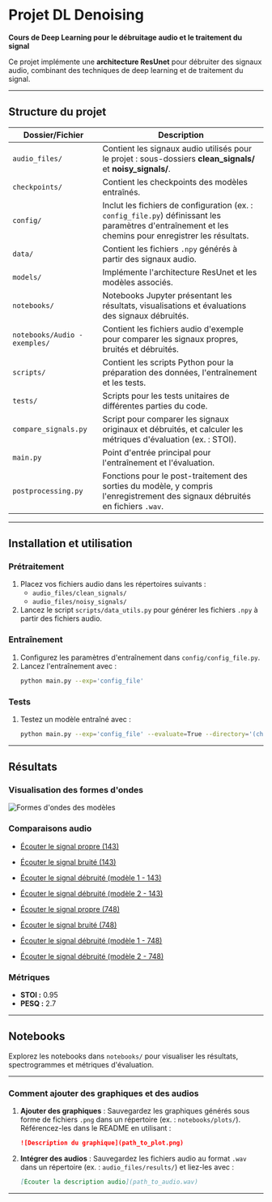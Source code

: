 # Projet DL Denoising

**Cours de Deep Learning pour le débruitage audio et le traitement du signal**

Ce projet implémente une **architecture ResUnet** pour débruiter des signaux audio, combinant des techniques de deep learning et de traitement du signal.

---

## Structure du projet

| **Dossier/Fichier**         | **Description**                                                                                                                                                                   |
|-----------------------------|-----------------------------------------------------------------------------------------------------------------------------------------------------------------------------------|
| `audio_files/`             | Contient les signaux audio utilisés pour le projet : sous-dossiers **clean_signals/** et **noisy_signals/**.                                                                    |
| `checkpoints/`             | Contient les checkpoints des modèles entraînés.                                                                                                                                 |
| `config/`                  | Inclut les fichiers de configuration (ex. : `config_file.py`) définissant les paramètres d'entraînement et les chemins pour enregistrer les résultats.       |
| `data/`                    | Contient les fichiers `.npy` générés à partir des signaux audio.                                                                                              |
| `models/`                  | Implémente l'architecture ResUnet et les modèles associés.                                                                                                           |
| `notebooks/`               | Notebooks Jupyter présentant les résultats, visualisations et évaluations des signaux débruités.                                                             |
| `notebooks/Audio - exemples/` | Contient les fichiers audio d'exemple pour comparer les signaux propres, bruités et débruités.                                                                     |
| `scripts/`                 | Contient les scripts Python pour la préparation des données, l'entraînement et les tests.                                                                               |
| `tests/`                   | Scripts pour les tests unitaires de différentes parties du code.                                                                                                               |
| `compare_signals.py`       | Script pour comparer les signaux originaux et débruités, et calculer les métriques d'évaluation (ex. : STOI).                                                       |
| `main.py`                  | Point d'entrée principal pour l'entraînement et l'évaluation.                                                                                                          |
| `postprocessing.py`        | Fonctions pour le post-traitement des sorties du modèle, y compris l'enregistrement des signaux débruités en fichiers `.wav`.                                          |

---

## Installation et utilisation

### Prétraitement
1. Placez vos fichiers audio dans les répertoires suivants :
   - `audio_files/clean_signals/`
   - `audio_files/noisy_signals/`
2. Lancez le script `scripts/data_utils.py` pour générer les fichiers `.npy` à partir des fichiers audio.

### Entraînement
1. Configurez les paramètres d'entraînement dans `config/config_file.py`.
2. Lancez l'entraînement avec :
   ```bash
   python main.py --exp='config_file'
   ```

### Tests
1. Testez un modèle entraîné avec :
   ```bash
   python main.py --exp='config_file' --evaluate=True --directory='(chemin vers le modèle)'
   ```

---

## Résultats

### Visualisation des formes d'ondes

![Formes d'ondes des modèles](path_to_clean_signal_plot.png) 

### Comparaisons audio
- [Écouter le signal propre (143)](notebooks/Audio_exemples/143_clean.wav)
- [Écouter le signal bruité (143)](notebooks/Audio_exemples/143_noisy.wav)
- [Écouter le signal débruité (modèle 1 - 143)](notebooks/Audio_exemples/143_denoised_1.wav)
- [Écouter le signal débruité (modèle 2 - 143)](notebooks/Audio_exemples/143_denoised_2.wav)

- [Écouter le signal propre (748)](notebooks/Audio_exemples/748_clean.wav)
- [Écouter le signal bruité (748)](notebooks/Audio_exemples/748_noisy.wav)
- [Écouter le signal débruité (modèle 1 - 748)](notebooks/Audio_exemples/748_denoised1.wav)
- [Écouter le signal débruité (modèle 2 - 748)](notebooks/Audio_exemples/748_denoised2.wav)

### Métriques
- **STOI :** 0.95
- **PESQ :** 2.7

---

## Notebooks
Explorez les notebooks dans `notebooks/` pour visualiser les résultats, spectrogrammes et métriques d'évaluation.

---

### Comment ajouter des graphiques et des audios
1. **Ajouter des graphiques** : Sauvegardez les graphiques générés sous forme de fichiers `.png` dans un répertoire (ex. : `notebooks/plots/`). Référencez-les dans le README en utilisant :
   ```markdown
   ![Description du graphique](path_to_plot.png)
   ```
2. **Intégrer des audios** : Sauvegardez les fichiers audio au format `.wav` dans un répertoire (ex. : `audio_files/results/`) et liez-les avec :
   ```markdown
   [Écouter la description audio](path_to_audio.wav)
   ```

---
